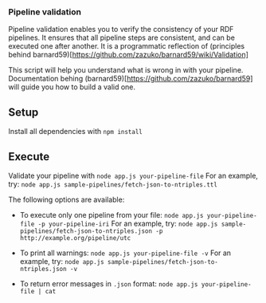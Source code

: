 ### Pipeline validation
Pipeline validation enables you to verify the consistency of your RDF pipelines. It ensures that all pipeline steps are consistent, and can be executed one after another.
It is a programmatic reflection of (principles behind barnard59)[https://github.com/zazuko/barnard59/wiki/Validation]

This script will help you understand what is wrong in with your pipeline. Documentation behing (barnard59)[https://github.com/zazuko/barnard59] will guide you how to build a valid one.

## Setup

Install all dependencies with
```npm install```

## Execute
Validate your pipeline with
```node app.js your-pipeline-file```
For an example, try:
```node app.js sample-pipelines/fetch-json-to-ntriples.ttl```

The following options are available:
* To execute only one pipeline from your file:
```node app.js your-pipeline-file -p your-pipeline-iri```
For an example, try:
```node app.js sample-pipelines/fetch-json-to-ntriples.json -p http://example.org/pipeline/utc```

* To print all warnings:
```node app.js your-pipeline-file -v```
For an example, try:
```node app.js sample-pipelines/fetch-json-to-ntriples.json -v```

* To return error messages in ```.json``` format:
```node app.js your-pipeline-file | cat```
